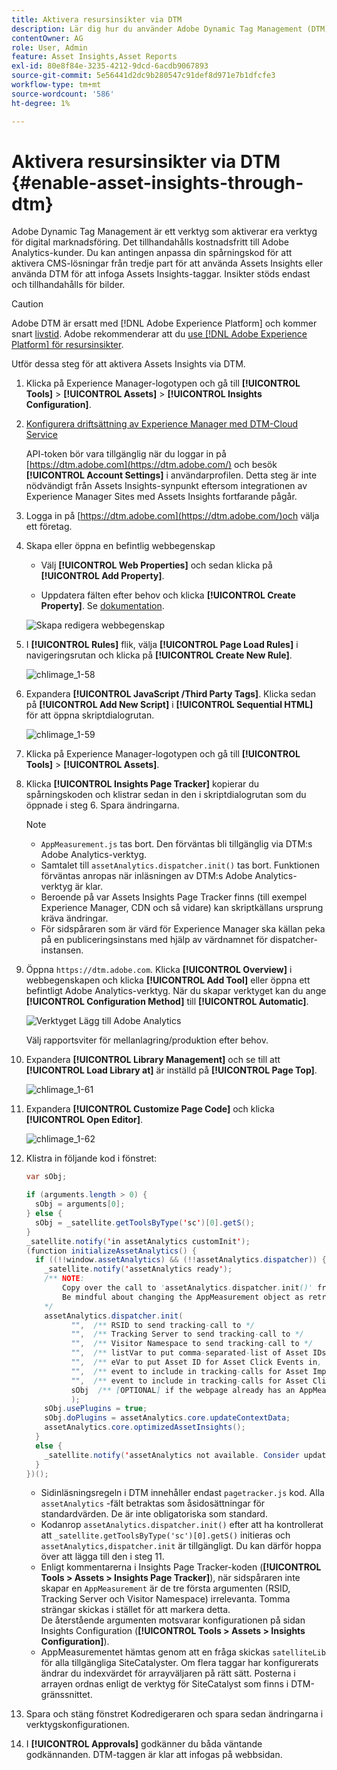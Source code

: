 ```yaml
---
title: Aktivera resursinsikter via DTM
description: Lär dig hur du använder Adobe Dynamic Tag Management (DTM) för att aktivera Assets Insights.
contentOwner: AG
role: User, Admin
feature: Asset Insights,Asset Reports
exl-id: 80e8f84e-3235-4212-9dcd-6acdb9067893
source-git-commit: 5e56441d2dc9b280547c91def8d971e7b1dfcfe3
workflow-type: tm+mt
source-wordcount: '586'
ht-degree: 1%

---
```


# Aktivera resursinsikter via DTM {#enable-asset-insights-through-dtm}

Adobe Dynamic Tag Management är ett verktyg som aktiverar era verktyg för digital marknadsföring. Det tillhandahålls kostnadsfritt till Adobe Analytics-kunder. Du kan antingen anpassa din spårningskod för att aktivera CMS-lösningar från tredje part för att använda Assets Insights eller använda DTM för att infoga Assets Insights-taggar. Insikter stöds endast och tillhandahålls för bilder.

>[!CAUTION]
>
>Adobe DTM är ersatt med [!DNL Adobe Experience Platform] och kommer snart [livstid](https://medium.com/launch-by-adobe/dtm-plans-for-a-sunset-3c6aab003a6f). Adobe rekommenderar att du [use [!DNL Adobe Experience Platform] för resursinsikter](https://experienceleague.adobe.com/docs/experience-manager-learn/assets/advanced/asset-insights-launch-tutorial.html).

Utför dessa steg för att aktivera Assets Insights via DTM.

1. Klicka på Experience Manager-logotypen och gå till **[!UICONTROL Tools]** > **[!UICONTROL Assets]** > **[!UICONTROL Insights Configuration]**.
1. [Konfigurera driftsättning av Experience Manager med DTM-Cloud Service](/help/sites-administering/dtm.md)

   API-token bör vara tillgänglig när du loggar in på [https://dtm.adobe.com](https://dtm.adobe.com/) och besök **[!UICONTROL Account Settings]** i användarprofilen. Detta steg är inte nödvändigt från Assets Insights-synpunkt eftersom integrationen av Experience Manager Sites med Assets Insights fortfarande pågår.

1. Logga in på [https://dtm.adobe.com](https://dtm.adobe.com/)och välja ett företag.
1. Skapa eller öppna en befintlig webbegenskap

   * Välj **[!UICONTROL Web Properties]** och sedan klicka på **[!UICONTROL Add Property]**.

   * Uppdatera fälten efter behov och klicka **[!UICONTROL Create Property]**. Se [dokumentation](https://experienceleague.adobe.com/docs/experience-manager-learn/getting-started-wknd-tutorial-develop/overview.html).

   ![Skapa redigera webbegenskap](assets/Create-edit-web-property.png)

1. I **[!UICONTROL Rules]** flik, välja **[!UICONTROL Page Load Rules]** i navigeringsrutan och klicka på **[!UICONTROL Create New Rule]**.

   ![chlimage_1-58](assets/chlimage_1-194.png)

1. Expandera **[!UICONTROL JavaScript /Third Party Tags]**. Klicka sedan på **[!UICONTROL Add New Script]** i **[!UICONTROL Sequential HTML]** för att öppna skriptdialogrutan.

   ![chlimage_1-59](assets/chlimage_1-195.png)

1. Klicka på Experience Manager-logotypen och gå till **[!UICONTROL Tools]** > **[!UICONTROL Assets]**.
1. Klicka **[!UICONTROL Insights Page Tracker]** kopierar du spårningskoden och klistrar sedan in den i skriptdialogrutan som du öppnade i steg 6. Spara ändringarna.

   >[!NOTE]
   >
   >* `AppMeasurement.js` tas bort. Den förväntas bli tillgänglig via DTM:s Adobe Analytics-verktyg.
   >* Samtalet till `assetAnalytics.dispatcher.init()` tas bort. Funktionen förväntas anropas när inläsningen av DTM:s Adobe Analytics-verktyg är klar.
   >* Beroende på var Assets Insights Page Tracker finns (till exempel Experience Manager, CDN och så vidare) kan skriptkällans ursprung kräva ändringar.
   >* För sidspåraren som är värd för Experience Manager ska källan peka på en publiceringsinstans med hjälp av värdnamnet för dispatcher-instansen.

1. Öppna `https://dtm.adobe.com`. Klicka **[!UICONTROL Overview]** i webbegenskapen och klicka **[!UICONTROL Add Tool]** eller öppna ett befintligt Adobe Analytics-verktyg. När du skapar verktyget kan du ange **[!UICONTROL Configuration Method]** till **[!UICONTROL Automatic]**.

   ![Verktyget Lägg till Adobe Analytics](assets/Add-Adobe-Analytics-Tool.png)

   Välj rapportsviter för mellanlagring/produktion efter behov.

1. Expandera **[!UICONTROL Library Management]** och se till att **[!UICONTROL Load Library at]** är inställd på **[!UICONTROL Page Top]**.

   ![chlimage_1-61](assets/chlimage_1-197.png)

1. Expandera **[!UICONTROL Customize Page Code]** och klicka **[!UICONTROL Open Editor]**.

   ![chlimage_1-62](assets/chlimage_1-198.png)

1. Klistra in följande kod i fönstret:

   ```Java
   var sObj;
   
   if (arguments.length > 0) {
     sObj = arguments[0];
   } else {
     sObj = _satellite.getToolsByType('sc')[0].getS();
   }
   _satellite.notify('in assetAnalytics customInit');
   (function initializeAssetAnalytics() {
     if ((!!window.assetAnalytics) && (!!assetAnalytics.dispatcher)) {
       _satellite.notify('assetAnalytics ready');
       /** NOTE:
           Copy over the call to 'assetAnalytics.dispatcher.init()' from Assets Pagetracker
           Be mindful about changing the AppMeasurement object as retrieved above.
       */
       assetAnalytics.dispatcher.init(
             "",  /** RSID to send tracking-call to */
             "",  /** Tracking Server to send tracking-call to */
             "",  /** Visitor Namespace to send tracking-call to */
             "",  /** listVar to put comma-separated-list of Asset IDs for Asset Impression Events in tracking-call, for example, 'listVar1' */
             "",  /** eVar to put Asset ID for Asset Click Events in, for example, 'eVar3' */
             "",  /** event to include in tracking-calls for Asset Impression Events, for example, 'event8' */
             "",  /** event to include in tracking-calls for Asset Click Events, for example, 'event7' */
             sObj  /** [OPTIONAL] if the webpage already has an AppMeasurement object, include the object here. If unspecified, Pagetracker Core shall create its own AppMeasurement object */
             );
       sObj.usePlugins = true;
       sObj.doPlugins = assetAnalytics.core.updateContextData;
       assetAnalytics.core.optimizedAssetInsights();
     }
     else {
       _satellite.notify('assetAnalytics not available. Consider updating the Custom Page Code', 4);
     }
   })();
   ```

   * Sidinläsningsregeln i DTM innehåller endast `pagetracker.js` kod. Alla `assetAnalytics` -fält betraktas som åsidosättningar för standardvärden. De är inte obligatoriska som standard.
   * Kodanrop `assetAnalytics.dispatcher.init()` efter att ha kontrollerat att `_satellite.getToolsByType('sc')[0].getS()` initieras och `assetAnalytics,dispatcher.init` är tillgängligt. Du kan därför hoppa över att lägga till den i steg 11.
   * Enligt kommentarerna i Insights Page Tracker-koden (**[!UICONTROL Tools > Assets > Insights Page Tracker]**), när sidspåraren inte skapar en `AppMeasurement` är de tre första argumenten (RSID, Tracking Server och Visitor Namespace) irrelevanta. Tomma strängar skickas i stället för att markera detta.\
     De återstående argumenten motsvarar konfigurationen på sidan Insights Configuration (**[!UICONTROL Tools > Assets > Insights Configuration]**).
   * AppMeasurementet hämtas genom att en fråga skickas `satelliteLib` för alla tillgängliga SiteCatalyster. Om flera taggar har konfigurerats ändrar du indexvärdet för arrayväljaren på rätt sätt. Posterna i arrayen ordnas enligt de verktyg för SiteCatalyst som finns i DTM-gränssnittet.

1. Spara och stäng fönstret Kodredigeraren och spara sedan ändringarna i verktygskonfigurationen.
1. I **[!UICONTROL Approvals]** godkänner du båda väntande godkännanden. DTM-taggen är klar att infogas på webbsidan.
